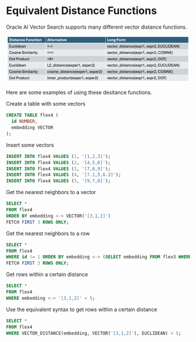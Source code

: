 # Equivalent Distance Functions

Oracle AI Vector Search supports many different vector distance functions.

<img src="images/alt_dist_fn.png" width="768" alt="Alternative Distance Functions"/>

Here are some examples of using these desitance functions.

Create a table with some vectors

```SQL
CREATE TABLE flex4 (
  id NUMBER,
  embedding VECTOR
);
```
  
Insert some vectors

```SQL
INSERT INTO flex4 VALUES (1, '[1,2,3]');
INSERT INTO flex4 VALUES (2, '[4,5,6]');
INSERT INTO flex4 VALUES (3, '[7,8,9]');
INSERT INTO flex4 VALUES (4, '[7.1,5,6.3]');
INSERT INTO flex4 VALUES (5, '[9,7,8]');
```

Get the nearest neighbors to a vector

```SQL
SELECT *
FROM flex4
ORDER BY embedding <-> VECTOR('[3,1,2]')
FETCH FIRST 3 ROWS ONLY;
```

Get the nearest neighbors to a row

```SQL
SELECT *
FROM flex4
WHERE id != 1 ORDER BY embedding <-> (SELECT embedding FROM flex3 WHERE id = 1)
FETCH FIRST 3 ROWS ONLY;
```

Get rows within a certain distance

```SQL
SELECT * 
FROM flex4
WHERE embedding <-> '[3,1,2]' < 5;
```

Use the equivalent syntax to get rows within a certain distance

```SQL
SELECT * 
FROM flex4
WHERE VECTOR_DISTANCE(embedding, VECTOR('[3,1,2]'), EUCLIDEAN) < 5;
```
